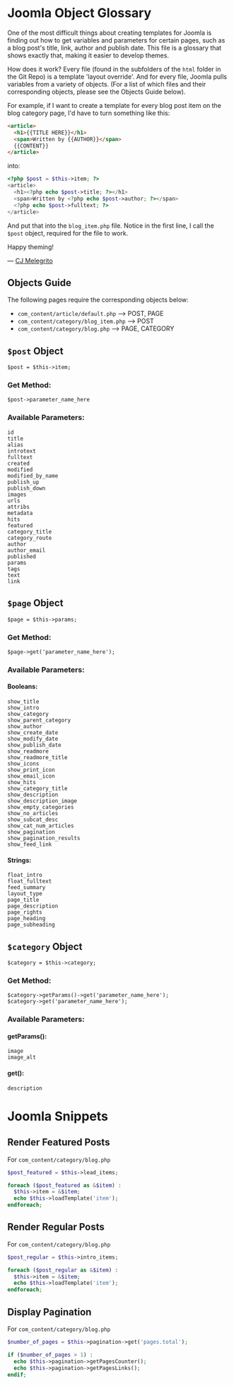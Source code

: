 
# Joomla Object Glossary

One of the most difficult things about creating templates for Joomla is finding out how to get variables and parameters for certain pages, such as a blog post's title, link, author and publish date. This file is a glossary that shows exactly that, making it easier to develop themes.

How does it work? Every file (found in the subfolders of the ``html`` folder in the Git Repo) is a template 'layout override'. And for every file, Joomla pulls variables from a variety of objects. (For a list of which files and their corresponding objects, please see the Objects Guide below).

For example, if I want to create a template for every blog post item on the blog category page, I'd have to turn something like this:
```html
<article>
  <h1>{{TITLE HERE}}</h1>
  <span>Written by {{AUTHOR}}</span>
  {{CONTENT}}
</article>
```
into:
```php
<?php $post = $this->item; ?>
<article>
  <h1><?php echo $post->title; ?></h1>
  <span>Written by <?php echo $post->author; ?></span>
  <?php echo $post->fulltext; ?>
</article>
```

And put that into the ``blog_item.php`` file. Notice in the first line, I call the ``$post`` object, required for the file to work.

Happy theming!

— [CJ Melegrito](http://mlgrto.com)


## Objects Guide

The following pages require the corresponding objects below:
- ``com_content/article/default.php`` --> POST, PAGE
- ``com_content/category/blog_item.php`` --> POST
- ``com_content/category/blog.php`` --> PAGE, CATEGORY


## ``$post`` Object
    $post = $this->item;

### Get Method:
    $post->parameter_name_here

### Available Parameters:
    id
    title
    alias
    introtext
    fulltext
    created
    modified
    modified_by_name
    publish_up
    publish_down
    images
    urls
    attribs
    metadata
    hits
    featured
    category_title
    category_route
    author
    author_email
    published
    params
    tags
    text
    link

## ``$page`` Object
    $page = $this->params;

### Get Method:
    $page->get('parameter_name_here');

### Available Parameters:
#### Booleans:
    show_title
    show_intro
    show_category
    show_parent_category
    show_author
    show_create_date
    show_modify_date
    show_publish_date
    show_readmore
    show_readmore_title
    show_icons
    show_print_icon
    show_email_icon
    show_hits
    show_category_title
    show_description
    show_description_image
    show_empty_categories
    show_no_articles
    show_subcat_desc
    show_cat_num_articles
    show_pagination
    show_pagination_results
    show_feed_link
#### Strings:
    float_intro
    float_fulltext
    feed_summary
    layout_type
    page_title
    page_description
    page_rights
    page_heading
    page_subheading


## ``$category`` Object
    $category = $this->category;

### Get Method:
    $category->getParams()->get('parameter_name_here');
    $category->get('parameter_name_here');

### Available Parameters:
#### getParams():
    image
    image_alt
#### get():
    description



# Joomla Snippets

## Render Featured Posts
For ``com_content/category/blog.php``
```php
$post_featured = $this->lead_items;

foreach ($post_featured as &$item) :
  $this->item = &$item;
  echo $this->loadTemplate('item');
endforeach;
```

## Render Regular Posts
For ``com_content/category/blog.php``
```php
$post_regular = $this->intro_items;

foreach ($post_regular as &$item) :
  $this->item = &$item;
  echo $this->loadTemplate('item');
endforeach;
```

## Display Pagination
For ``com_content/category/blog.php``
```php
$number_of_pages = $this->pagination->get('pages.total');

if ($number_of_pages > 1) :
  echo $this->pagination->getPagesCounter();
  echo $this->pagination->getPagesLinks();
endif;
```

